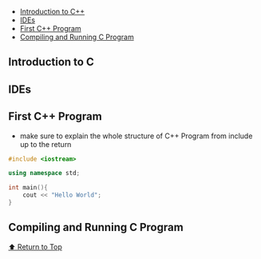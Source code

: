 - [Introduction to C++](#introduction-to-c)
- [IDEs](#ides)
- [First C++ Program](#first-c-program)
- [Compiling and Running C Program](#compiling-and-running-c-program)

<a name="top"></a>
## Introduction to C
## IDEs
## First C++ Program
- make sure to explain the whole structure of C++ Program from include up to the return

```cpp
#include <iostream>

using namespace std;

int main(){
    cout << "Hello World";
}
```
## Compiling and Running C Program
[⬆️ Return to Top](#top)
